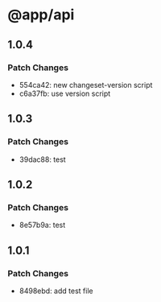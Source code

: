 # @app/api

## 1.0.4

### Patch Changes

- 554ca42: new changeset-version script
- c6a37fb: use version script

## 1.0.3

### Patch Changes

- 39dac88: test

## 1.0.2

### Patch Changes

- 8e57b9a: test

## 1.0.1

### Patch Changes

- 8498ebd: add test file
